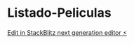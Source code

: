 # Listado-Peliculas

[Edit in StackBlitz next generation editor ⚡️](https://stackblitz.com/~/github.com/NehuenCarballo/Listado-Peliculas)